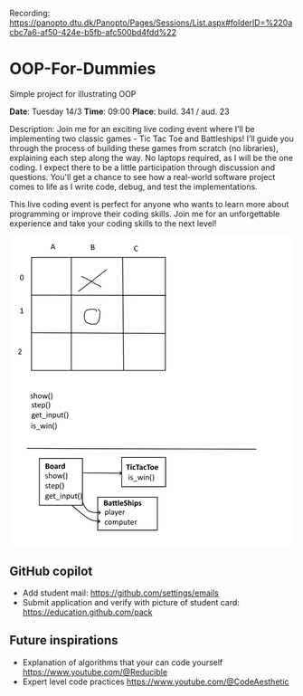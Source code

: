 Recording: https://panopto.dtu.dk/Panopto/Pages/Sessions/List.aspx#folderID=%220acbc7a6-af50-424e-b5fb-afc500bd4fdd%22

# OOP-For-Dummies
Simple project for illustrating OOP

**Date**: Tuesday 14/3
**Time**: 09:00
**Place**: build. 341 / aud. 23 

Description:
Join me for an exciting live coding event where I’ll be implementing two classic games - Tic Tac Toe and Battleships!
I’ll guide you through the process of building these games from scratch (no libraries), explaining each step along the way. 
No laptops required, as I will be the one coding. I expect there to be a little participation through discussion and questions. 
You'll get a chance to see how a real-world software project comes to life as I write code, debug, and test the implementations.

This live coding event is perfect for anyone who wants to learn more about programming or improve their coding skills. Join me for an unforgettable experience and take your coding skills to the next level!


![My Image](WhiteBoard.jpg)


## GitHub copilot
- Add student mail: https://github.com/settings/emails
- Submit application and verify with picture of student card: https://education.github.com/pack

## Future inspirations
- Explanation of algorithms that your can code yourself https://www.youtube.com/@Reducible
- Expert level code practices https://www.youtube.com/@CodeAesthetic

